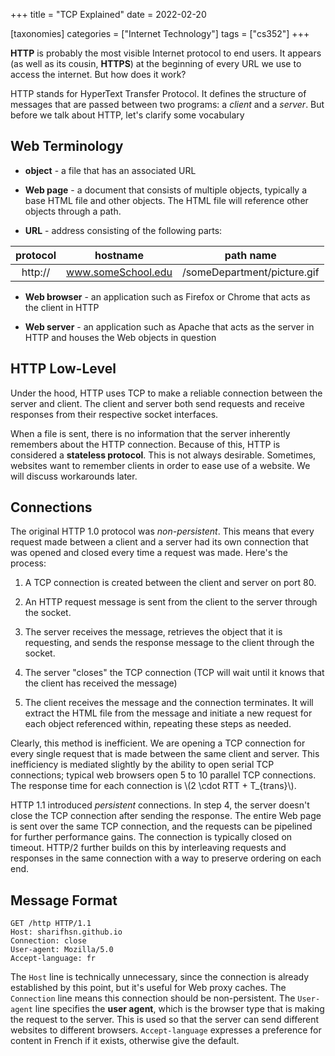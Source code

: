 +++
title = "TCP Explained"
date = 2022-02-20

[taxonomies]
categories = ["Internet Technology"]
tags = ["cs352"]
+++

**HTTP** is probably the most visible Internet protocol to end users. It appears (as well as its cousin, **HTTPS**) at the beginning of every URL we use to access the internet. But how does it work?

<!-- more -->

HTTP stands for HyperText Transfer Protocol. It defines the structure of messages that are passed between two programs: a *client* and a *server*. But before we talk about HTTP, let's clarify some vocabulary

## Web Terminology

- **object** - a file that has an associated URL

- **Web page** - a document that consists of multiple objects, typically a base HTML file and other objects. The HTML file will reference other objects through a path.

- **URL** - address consisting of the following parts:

| protocol | hostname           | path name                   |
|:--------:|:------------------:|:---------------------------:|
| http://  | www.someSchool.edu | /someDepartment/picture.gif |

- **Web browser** - an application such as Firefox or Chrome that acts as the client in HTTP

- **Web server** - an application such as Apache that acts as the server in HTTP and houses the Web objects in question

## HTTP Low-Level

Under the hood, HTTP uses TCP to make a reliable connection between the server and client. The client and server both send requests and receive responses from their respective socket interfaces.

When a file is sent, there is no information that the server inherently remembers about the HTTP connection. Because of this, HTTP is considered a **stateless protocol**. This is not always desirable. Sometimes, websites want to remember clients in order to ease use of a website. We will discuss workarounds later.

## Connections

The original HTTP 1.0 protocol was *non-persistent*. This means that every request made between a client and a server had its own connection that was opened and closed every time a request was made. Here's the process:

1. A TCP connection is created between the client and server on port 80.

2. An HTTP request message is sent from the client to the server through the socket.

3. The server receives the message, retrieves the object that it is requesting, and sends the response message to the client through the socket.

4. The server "closes" the TCP connection (TCP will wait until it knows that the client has received the message)

5. The client receives the message and the connection terminates. It will extract the HTML file from the message and initiate a new request for each object referenced within, repeating these steps as needed.

Clearly, this method is inefficient. We are opening a TCP connection for every single request that is made between the same client and server. This inefficiency is mediated slightly by the ability to open serial TCP connections; typical web browsers open 5 to 10 parallel TCP connections. The response time for each connection is \\(2 \\cdot RTT + T_{trans}\\).

HTTP 1.1 introduced *persistent* connections. In step 4, the server doesn't close the TCP connection after sending the response. The entire Web page is sent over the same TCP connection, and the requests can be pipelined for further performance gains. The connection is typically closed on timeout. HTTP/2 further builds on this by interleaving requests and responses in the same connection with a way to preserve ordering on each end.

## Message Format

```http
GET /http HTTP/1.1
Host: sharifhsn.github.io
Connection: close
User-agent: Mozilla/5.0
Accept-language: fr
```

The `Host` line is technically unnecessary, since the connection is already established by this point, but it's useful for Web proxy caches. The `Connection` line means this connection should be non-persistent. The `User-agent` line specifies the **user agent**, which is the browser type that is making the request to the server. This is used so that the server can send different websites to different browsers. `Accept-language` expresses a preference for content in French if it exists, otherwise give the default.
